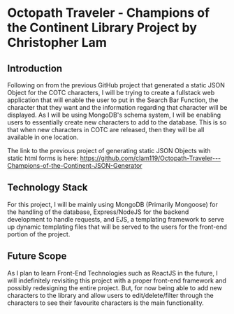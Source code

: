 # Octopath Traveler - Champions of the Continent Library Project by Christopher Lam

## Introduction
Following on from the previous GitHub project that generated a static JSON Object for the COTC characters, I will be trying to create a fullstack web application that will enable the user to put in the Search Bar Function, the character that they want and the information regarding that character will be displayed. As I will be using MongoDB's schema system, I will be enabling users to essentially create new characters to add to the database. This is so that when new characters in COTC are released, then they will be all available in one location. 

The link to the previous project of generating static JSON Objects with static html forms is here: https://github.com/clam119/Octopath-Traveler---Champions-of-the-Continent-JSON-Generator
## Technology Stack
For this project, I will be mainly using MongoDB (Primarily Mongoose) for the handling of the database, Express/NodeJS for the backend development to handle requests, and EJS, a templating framework to serve up dynamic templating files that will be served to the users for the front-end portion of the project.

## Future Scope
As I plan to learn Front-End Technologies such as ReactJS in the future, I will indefinitely revisiting this project with a proper front-end framework and possibly redesigning the entire project. But, for now being able to add new characters to the library and allow users to edit/delete/filter through the characters to see their favourite characters is the main functionality. 

